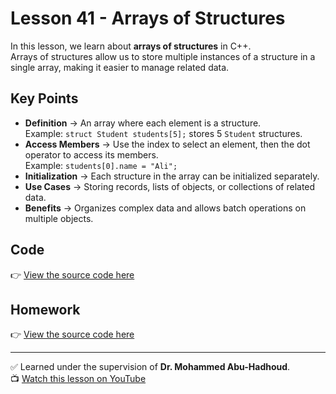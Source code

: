 # Lesson 41 - Arrays of Structures  

In this lesson, we learn about **arrays of structures** in C++.  
Arrays of structures allow us to store multiple instances of a structure in a single array, making it easier to manage related data.

## Key Points
- **Definition** → An array where each element is a structure.  
  Example: `struct Student students[5];` stores 5 `Student` structures.
- **Access Members** → Use the index to select an element, then the dot operator to access its members.  
  Example: `students[0].name = "Ali";`
- **Initialization** → Each structure in the array can be initialized separately.  
- **Use Cases** → Storing records, lists of objects, or collections of related data.
- **Benefits** → Organizes complex data and allows batch operations on multiple objects.

## Code
👉 [View the source code here](./Lesson_41_arrays_of_Structure.cpp)  

## Homework
👉 [View the source code here](./Homework_Lesson_41.cpp) 

---

✅ Learned under the supervision of **Dr. Mohammed Abu-Hadhoud**.  
📺 [Watch this lesson on YouTube](https://www.youtube.com/watch?v=fKrO5FiMLxw&list=PL3X--QIIK-OFIRbOHbOXbcfSAvw198lUy&index=47&pp=iAQB)